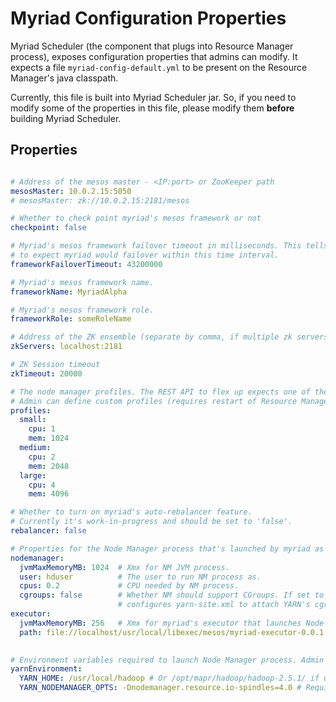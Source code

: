 # Myriad Configuration Properties

Myriad Scheduler (the component that plugs into Resource Manager process), exposes configuration properties that admins can modify. 
It expects a file ```myriad-config-default.yml``` to be present on the Resource Manager's java classpath. 

Currently, this file is built into Myriad Scheduler jar. So, if you need to modify some of the properties in this file, please modify them **before** building Myriad Scheduler.

## Properties

```yaml

# Address of the mesos master - <IP:port> or ZooKeeper path
mesosMaster: 10.0.2.15:5050
# mesosMaster: zk://10.0.2.15:2181/mesos

# Whether to check point myriad's mesos framework or not
checkpoint: false

# Myriad's mesos framework failover timeout in milliseconds. This tells mesos
# to expect myriad would failover within this time interval.
frameworkFailoverTimeout: 43200000

# Myriad's mesos framework name.
frameworkName: MyriadAlpha

# Myriad's mesos framework role.
frameworkRole: someRoleName

# Address of the ZK ensemble (separate by comma, if multiple zk servers are used)
zkServers: localhost:2181

# ZK Session timeout
zkTimeout: 20000

# The node manager profiles. The REST API to flex up expects one of the profiles defined here.
# Admin can define custom profiles (requires restart of Resource Manager)
profiles:
  small:
    cpu: 1
    mem: 1024
  medium:
    cpu: 2
    mem: 2048
  large:
    cpu: 4
    mem: 4096

# Whether to turn on myriad's auto-rebalancer feature. 
# Currently it's work-in-progress and should be set to 'false'.    
rebalancer: false

# Properties for the Node Manager process that's launched by myriad as a result of 'flex up' REST call.
nodemanager:
  jvmMaxMemoryMB: 1024  # Xmx for NM JVM process.
  user: hduser          # The user to run NM process as.
  cpus: 0.2             # CPU needed by NM process.
  cgroups: false        # Whether NM should support CGroups. If set to 'true', myriad automatically 
                        # configures yarn-site.xml to attach YARN's cgroups under Mesos' cgroup hierarchy.
executor:
  jvmMaxMemoryMB: 256   # Xmx for myriad's executor that launches Node Manager.
  path: file://localhost/usr/local/libexec/mesos/myriad-executor-0.0.1.jar  # Path for the myriad's executor binary.
                                                                            # Also supports, hdfs:// notation.

# Environment variables required to launch Node Manager process. Admin can also pass other environment variables to NodeManager.
yarnEnvironment:
  YARN_HOME: /usr/local/hadoop # Or /opt/mapr/hadoop/hadoop-2.5.1/ if using MapR's Hadoop
  YARN_NODEMANAGER_OPTS: -Dnodemanager.resource.io-spindles=4.0 # Required only if using MapR's Hadoop

```
